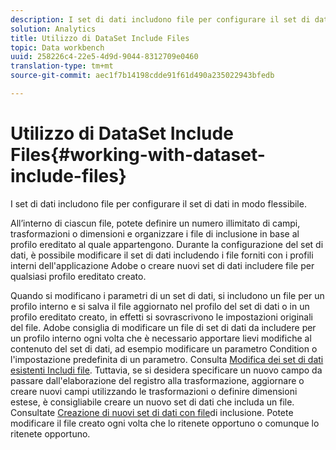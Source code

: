 ```yaml
---
description: I set di dati includono file per configurare il set di dati in modo flessibile.
solution: Analytics
title: Utilizzo di DataSet Include Files
topic: Data workbench
uuid: 258226c4-22e5-4d9d-9044-8312709e0460
translation-type: tm+mt
source-git-commit: aec1f7b14198cdde91f61d490a235022943bfedb

---
```



# Utilizzo di DataSet Include Files{#working-with-dataset-include-files}

I set di dati includono file per configurare il set di dati in modo flessibile.

All’interno di ciascun file, potete definire un numero illimitato di campi, trasformazioni o dimensioni e organizzare i file di inclusione in base al profilo ereditato al quale appartengono. Durante la configurazione del set di dati, è possibile modificare il set di dati includendo i file forniti con i profili interni dell&#39;applicazione Adobe o creare nuovi set di dati includere file per qualsiasi profilo ereditato creato.

Quando si modificano i parametri di un set di dati, si includono un file per un profilo interno e si salva il file aggiornato nel profilo del set di dati o in un profilo ereditato creato, in effetti si sovrascrivono le impostazioni originali del file. Adobe consiglia di modificare un file di set di dati da includere per un profilo interno ogni volta che è necessario apportare lievi modifiche al contenuto del set di dati, ad esempio modificare un parametro Condition o l&#39;impostazione predefinita di un parametro. Consulta [Modifica dei set di dati esistenti Includi file](../../../../home/c-dataset-const-proc/c-dataset-inc-files/c-work-dataset-inc-files/t-edit-ex-dataset-inc-files.md#task-456c04e38ebc425fb35677a6bb6aa077). Tuttavia, se si desidera specificare un nuovo campo da passare dall&#39;elaborazione del registro alla trasformazione, aggiornare o creare nuovi campi utilizzando le trasformazioni o definire dimensioni estese, è consigliabile creare un nuovo set di dati che includa un file. Consultate [Creazione di nuovi set di dati con file](../../../../home/c-dataset-const-proc/c-dataset-inc-files/c-work-dataset-inc-files/t-create-new-dataset-inc-files.md#task-b29f30605c374a6ca747ac843337b06e)di inclusione. Potete modificare il file creato ogni volta che lo ritenete opportuno o comunque lo ritenete opportuno.

